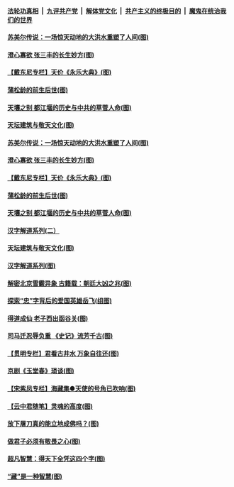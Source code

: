 

####  [法轮功真相](../../../../basic/blob/master/README.md?t=08011802) &nbsp;|&nbsp; [九评共产党](../../../../9ping.md/blob/master/README.md?t=08011802) &nbsp;|&nbsp; [解体党文化](../../../../jtdwh.md/blob/master/README.md?t=08011802)  &nbsp;|&nbsp; [共产主义的终极目的](../../../../gczydzjmd.md/blob/master/README.md?t=08011802) &nbsp;|&nbsp; [魔鬼在统治我们的世界](../../../../mgztzwmdsj.md/blob/master/README.md?t=08011802) 

#### [苏美尔传说：一场惊天动地的大洪水重塑了人间(图)](../pages/p7/941451.md?t=08011802) 

#### [澄心寡欲 张三丰的长生妙方(图)](../pages/p7/941056.md?t=08011802) 

#### [【戴东尼专栏】天价《永乐大典》(图)](../pages/p7/940714.md?t=08011802) 

#### [蒲松龄的前生后世(图)](../pages/p7/941350.md?t=08011802) 

#### [天壤之别 都江堰的历史与中共的草菅人命(图)](../pages/p7/941301.md?t=08011802) 

#### [天坛建筑与敬天文化(图)](../pages/p7/941308.md?t=08011802) 

#### [苏美尔传说：一场惊天动地的大洪水重塑了人间(图)](../pages/p7/941451.md?t=08011802) 

#### [澄心寡欲 张三丰的长生妙方(图)](../pages/p7/941056.md?t=08011802) 

#### [【戴东尼专栏】天价《永乐大典》(图)](../pages/p7/940714.md?t=08011802) 

#### [蒲松龄的前生后世(图)](../pages/p7/941350.md?t=08011802) 

#### [天壤之别 都江堰的历史与中共的草菅人命(图)](../pages/p7/941301.md?t=08011802) 

#### [汉字解道系列(二）](../pages/p7/941076.md?t=08011802) 

#### [天坛建筑与敬天文化(图)](../pages/p7/941308.md?t=08011802) 

#### [汉字解道系列(图)](../pages/p7/940996.md?t=08011802) 

#### [解密北京雪霰异象 古籍载：朝廷大凶之兆(图)](../pages/p7/941293.md?t=08011802) 

#### [探索“忠”字背后的爱国英雄岳飞(组图)](../pages/p7/941158.md?t=08011802) 

#### [得道成仙 老子西出函谷关(图)](../pages/p7/941055.md?t=08011802) 

#### [司马迁忍辱负重 《史记》流芳千古(图)](../pages/p7/940847.md?t=08011802) 

#### [【贯明专栏】君看古井水 万象自往还(图)](../pages/p7/939120.md?t=08011802) 

#### [京剧《玉堂春》琐谈(图)](../pages/p7/941051.md?t=08011802) 

#### [【宋紫凤专栏】海藏集●天使的号角已吹响(图)](../pages/p7/941166.md?t=08011802) 

#### [【云中君随笔】灵魂的高度(图)](../pages/p7/940853.md?t=08011802) 

#### [放下屠刀真的能立地成佛吗？(图)](../pages/p7/940968.md?t=08011802) 

#### [做君子必须有敬畏之心(图)](../pages/p7/901550.md?t=08011802) 

#### [超凡智慧：得天下全凭这四个字(图)](../pages/p7/940965.md?t=08011802) 

#### [“藏”是一种智慧(图)](../pages/p7/940846.md?t=08011802) 

